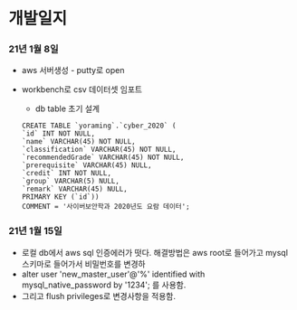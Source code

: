 # 개발일지

### 21년 1월 8일

- aws 서버생성 - putty로 open
- workbench로 csv 데이터셋 임포트

  - db table 초기 설계

  ```
  CREATE TABLE `yoraming`.`cyber_2020` (
  `id` INT NOT NULL,
  `name` VARCHAR(45) NOT NULL,
  `classification` VARCHAR(45) NOT NULL,
  `recommendedGrade` VARCHAR(45) NOT NULL,
  `prerequisite` VARCHAR(45) NULL,
  `credit` INT NOT NULL,
  `group` VARCHAR(5) NULL,
  `remark` VARCHAR(45) NULL,
  PRIMARY KEY (`id`))
  COMMENT = '사이버보안학과 2020년도 요람 데이터';

  ```
### 21년 1월 15일
- 로컬 db에서 aws sql 인증에러가 떳다. 해결방법은 aws root로 들어가고 mysql 스키마로 들어가서 비밀번호를 변경하
- alter user 'new_master_user'@'%' identified with mysql_native_password by '1234'; 를 사용함.
- 그리고 flush privileges로 변경사항을 적용함.